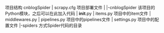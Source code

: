 
项目结构
     cnblogSpider
         | scrapy.cfg           项目部署文件
         |
         |-cnblogSpider         该项目的Python模块，之后可以在此加入代码
            | __init__.py
            | items.py          项目中的item文件
            | middlewares.py
            | pipelines.py      项目中的pipelines文件
            | settings.py       项目中的配置文件
            |-spiders           方式Spider代码的目录